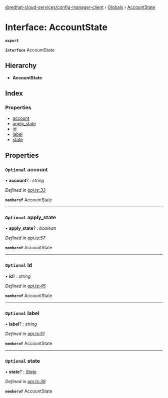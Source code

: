 [@redhat-cloud-services/config-manager-client](../README.md) › [Globals](../globals.md) › [AccountState](accountstate.md)

# Interface: AccountState

**`export`** 

**`interface`** AccountState

## Hierarchy

* **AccountState**

## Index

### Properties

* [account](accountstate.md#optional-account)
* [apply_state](accountstate.md#optional-apply_state)
* [id](accountstate.md#optional-id)
* [label](accountstate.md#optional-label)
* [state](accountstate.md#optional-state)

## Properties

### `Optional` account

• **account**? : *string*

*Defined in [api.ts:33](https://github.com/RedHatInsights/javascript-clients.gi/blob/master/packages/config-manager/api.ts#L33)*

**`memberof`** AccountState

___

### `Optional` apply_state

• **apply_state**? : *boolean*

*Defined in [api.ts:57](https://github.com/RedHatInsights/javascript-clients.gi/blob/master/packages/config-manager/api.ts#L57)*

**`memberof`** AccountState

___

### `Optional` id

• **id**? : *string*

*Defined in [api.ts:45](https://github.com/RedHatInsights/javascript-clients.gi/blob/master/packages/config-manager/api.ts#L45)*

**`memberof`** AccountState

___

### `Optional` label

• **label**? : *string*

*Defined in [api.ts:51](https://github.com/RedHatInsights/javascript-clients.gi/blob/master/packages/config-manager/api.ts#L51)*

**`memberof`** AccountState

___

### `Optional` state

• **state**? : *[State](state.md)*

*Defined in [api.ts:39](https://github.com/RedHatInsights/javascript-clients.gi/blob/master/packages/config-manager/api.ts#L39)*

**`memberof`** AccountState
